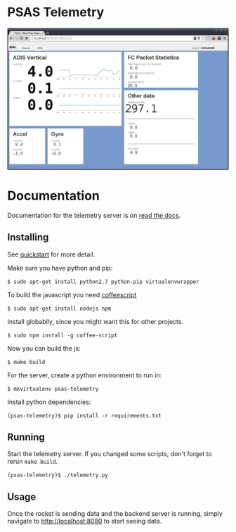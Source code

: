 # PSAS Telemetry

![screenshot of telemetry being viewed](docs/images/screenshot.png)


# Documentation

Documentation for the telemetry server is on
[read the docs](http://psas-telemetry-server.readthedocs.org/).


## Installing

See [quickstart](http://psas-telemetry-server.readthedocs.org/en/latest/quickstart.html)
for more detail.

Make sure you have python and pip:

    $ sudo apt-get install python2.7 python-pip virtualenvwrapper

To build the javascript you need [coffeescript](http://coffeescript.org/)

    $ sudo apt-get install nodejs npm

Install globablly, since you might want this for other projects.

    $ sudo npm install -g coffee-script

Now you can build the js:

    $ make build

For the server, create a python environment to run in:

    $ mkvirtualenv psas-telemetry

Install python dependencies:

    (psas-telemetry)$ pip install -r requirements.txt


## Running

Start the telemetry server.  If you changed some scripts, don't forget to
rerun `make build`.

    (psas-telemetry)$ ./telemetry.py


## Usage

Once the rocket is sending data and the backend server is running, simply
navigate to [http://localhost:8080](http://localhost:8080) to start seeing data.
